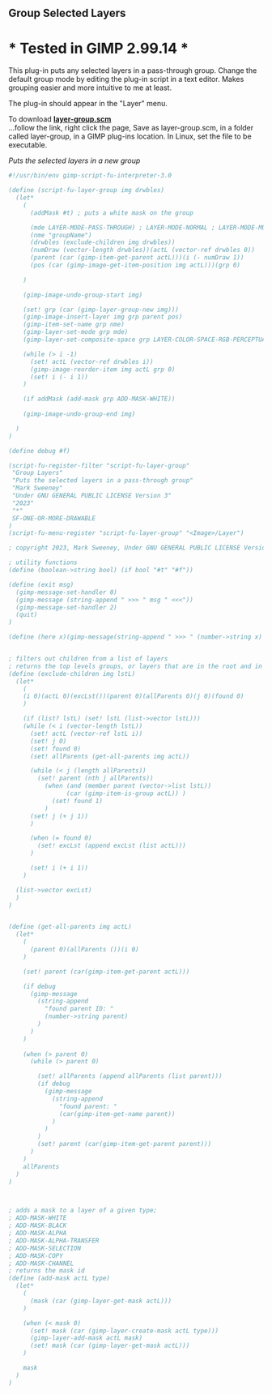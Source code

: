## Group Selected Layers

# * Tested in GIMP 2.99.14 *

This plug-in puts any selected layers in a pass-through group. Change the default group mode by editing the plug-in script in a text editor. Makes grouping easier and more
intuitive to me at least.  
  
The plug-in should appear in the "Layer" menu.  
  
To download [**layer-group.scm**](https://raw.githubusercontent.com/script-fu/script-fu.github.io/main/plug-ins/layer-group/layer-group.scm)  
...follow the link, right click the page, Save as layer-group.scm, in a folder called layer-group, in a GIMP plug-ins location.  In Linux, set the file to be executable.
  
*Puts the selected layers in a new group*  

<!-- include-plugin "layer-group" -->
```scheme
#!/usr/bin/env gimp-script-fu-interpreter-3.0

(define (script-fu-layer-group img drwbles)
  (let*
    (
      (addMask #t) ; puts a white mask on the group

      (mde LAYER-MODE-PASS-THROUGH) ; LAYER-MODE-NORMAL ; LAYER-MODE-MULTIPLY
      (nme "groupName")
      (drwbles (exclude-children img drwbles))
      (numDraw (vector-length drwbles))(actL (vector-ref drwbles 0))
      (parent (car (gimp-item-get-parent actL)))(i (- numDraw 1))
      (pos (car (gimp-image-get-item-position img actL)))(grp 0)
      
    )

    (gimp-image-undo-group-start img)

    (set! grp (car (gimp-layer-group-new img)))
    (gimp-image-insert-layer img grp parent pos)
    (gimp-item-set-name grp nme)
    (gimp-layer-set-mode grp mde)
    (gimp-layer-set-composite-space grp LAYER-COLOR-SPACE-RGB-PERCEPTUAL)

    (while (> i -1)
      (set! actL (vector-ref drwbles i))
      (gimp-image-reorder-item img actL grp 0)
      (set! i (- i 1))
    )

    (if addMask (add-mask grp ADD-MASK-WHITE))
    
    (gimp-image-undo-group-end img)

  )
)

(define debug #f)

(script-fu-register-filter "script-fu-layer-group"
 "Group Layers" 
 "Puts the selected layers in a pass-through group" 
 "Mark Sweeney"
 "Under GNU GENERAL PUBLIC LICENSE Version 3"
 "2023"
 "*"
 SF-ONE-OR-MORE-DRAWABLE
)
(script-fu-menu-register "script-fu-layer-group" "<Image>/Layer")

; copyright 2023, Mark Sweeney, Under GNU GENERAL PUBLIC LICENSE Version 3

; utility functions
(define (boolean->string bool) (if bool "#t" "#f"))

(define (exit msg)
  (gimp-message-set-handler 0)
  (gimp-message (string-append " >>> " msg " <<<"))
  (gimp-message-set-handler 2)
  (quit)
)

(define (here x)(gimp-message(string-append " >>> " (number->string x) " <<<")))


; filters out children from a list of layers
; returns the top levels groups, or layers that are in the root and in the list
(define (exclude-children img lstL)
  (let*
    (
    (i 0)(actL 0)(excLst())(parent 0)(allParents 0)(j 0)(found 0)
    )

    (if (list? lstL) (set! lstL (list->vector lstL)))
    (while (< i (vector-length lstL))
      (set! actL (vector-ref lstL i))
      (set! j 0)
      (set! found 0)
      (set! allParents (get-all-parents img actL))

      (while (< j (length allParents))
        (set! parent (nth j allParents))
          (when (and (member parent (vector->list lstL))
                (car (gimp-item-is-group actL)) )
            (set! found 1)
          )
      (set! j (+ j 1))
      )

      (when (= found 0)
        (set! excLst (append excLst (list actL)))
      )

      (set! i (+ i 1))
    )

  (list->vector excLst)
  )
)


(define (get-all-parents img actL)
  (let*
    (
      (parent 0)(allParents ())(i 0)
    )

    (set! parent (car(gimp-item-get-parent actL)))

    (if debug 
      (gimp-message 
        (string-append 
          "found parent ID: " 
          (number->string parent)
        )
      )
    )
    
    (when (> parent 0)
      (while (> parent 0)

        (set! allParents (append allParents (list parent)))
        (if debug 
          (gimp-message 
            (string-append 
              "found parent: " 
              (car(gimp-item-get-name parent))
            )
          )
        )
        (set! parent (car(gimp-item-get-parent parent)))
      )
    )
    allParents
  )
)



; adds a mask to a layer of a given type;
; ADD-MASK-WHITE
; ADD-MASK-BLACK
; ADD-MASK-ALPHA
; ADD-MASK-ALPHA-TRANSFER
; ADD-MASK-SELECTION
; ADD-MASK-COPY
; ADD-MASK-CHANNEL
; returns the mask id
(define (add-mask actL type)
  (let*
    (
      (mask (car (gimp-layer-get-mask actL)))
    )

    (when (< mask 0)
      (set! mask (car (gimp-layer-create-mask actL type)))
      (gimp-layer-add-mask actL mask)
      (set! mask (car (gimp-layer-get-mask actL)))
    )

    mask
  )
)

```

